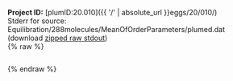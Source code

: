 **Project ID:** [plumID:20.010]({{ '/' | absolute_url }}eggs/20/010/)  
Stderr for source:  Equilibration/288molecules/MeanOfOrderParameters/plumed.dat   
(download [zipped raw stdout](plumed.dat.plumed.stdout.txt.zip))  
{% raw %}
<pre>
</pre>
{% endraw %}
